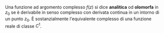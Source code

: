 Una funzione ad argomento complesso $f(z)$ si dice **analitica** od **olomorfa** in $z_{0}$ se è derivabile in senso complesso con derivata continua in un intorno di un punto $z_{0}$. È sostanzialmente l'equivalente complesso di una funzione reale di classe $C^{1}$.